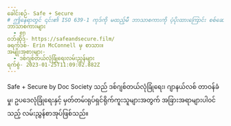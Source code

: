 ```yaml
---
ခေါင်းစဉ်- Safe + Secure
# ဤနေရာတွင် ၎င်း၏ ISO 639-1 ကုဒ်ကို မထည့်မီ ဘာသာစကားကို ပံ့ပိုးထားကြောင်း စစ်ဆေးပါ။ နိုင်ငံကုဒ်မပါဘဲ၊ ဆိုလိုသည်မှာ ms_MY အစား ms။
ဘာသာစကားများ
  - en
ဝဘ်ဆိုဒ်- https://safeandsecure.film/
ခရက်ဒစ်- Erin McConnell မှ စာသား။
အမျိုးအစားများ-
  - ဒစ်ဂျစ်တယ်လုံခြုံရေးလမ်းညွှန်များ
ရက်စွဲ- 2023-01-25T11:09:02.882Z
---
```

Safe + Secure by Doc Society သည် ဒစ်ဂျစ်တယ်လုံခြုံရေး၊ ဂျာနယ်လစ် တာဝန်ခံမှု၊ ဥပဒေလုံခြုံရေးနှင့် မှတ်တမ်းရုပ်ရှင်ရိုက်ကူးသူများအတွက် အခြားအရာများပါ၀င်သည့် လမ်းညွှန်စာအုပ်ဖြစ်သည်။